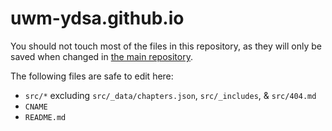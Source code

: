 # uwm-ydsa.github.io

You should not touch most of the files in this repository, as they will only be saved when changed in [the main repository](https://github.com/MKEYDSA/MKEYDSA.github.io).

The following files are safe to edit here:
 - ``src/*`` excluding ``src/_data/chapters.json``, ``src/_includes``, & ``src/404.md``
 - ``CNAME``
 - ``README.md``
